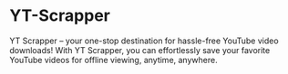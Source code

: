 # YT-Scrapper

YT Scrapper – your one-stop destination for hassle-free YouTube video downloads! With YT Scrapper, you can effortlessly save your favorite YouTube videos for offline viewing, anytime, anywhere.
